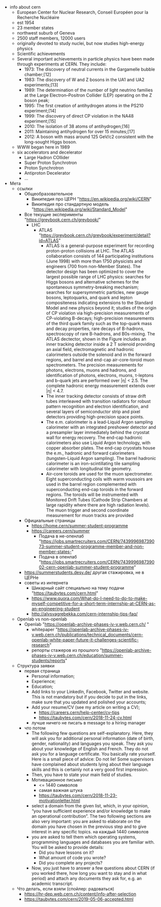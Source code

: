 

- info about cern
  - European Center for Nuclear Research, Conseil Européen pour la Recherche Nucléaire 
  - est 1954
  - 23 member states
  - northwest suburb of Geneva
  - 2500 staff members, 12000 users
  - originally devoted to study nuclei, but now studies high-energy physics
  - Scientific achievements
  - Several important achievements in particle physics have been made through experiments at CERN. They include:
    - 1973: The discovery of neutral currents in the Gargamelle bubble chamber;[12]
    - 1983: The discovery of W and Z bosons in the UA1 and UA2 experiments;[13]
    - 1989: The determination of the number of light neutrino families at the Large Electron–Positron Collider (LEP) operating on the Z boson peak;
    - 1995: The first creation of antihydrogen atoms in the PS210 experiment;[14]
    - 1999: The discovery of direct CP violation in the NA48 experiment;[15]
    - 2010: The isolation of 38 atoms of antihydrogen;[16]
    - 2011: Maintaining antihydrogen for over 15 minutes;[17]
    - 2012: A boson with mass around 125 GeV/c2 consistent with the long-sought Higgs boson.
  - WWW began here in 1989
  - six accelerators and decelerator
    - Large Hadron COllider
    - Super Proton Synchrotron
    - Proton Synchrotron
    - Antiproton Decelerator
    - ...
- Мета
  - ссылки
    - Общеобразовательное
      - Википедия про ЦЕРН
        "https://en.wikipedia.org/wiki/CERN"
      - Википедия про стандартную модель
        "https://en.wikipedia.org/wiki/Standard_Model"
    - Все текущие эксперименты
      "https://greybook.cern.ch/greybook/"
      - LHC
        - ATLAS
          "https://greybook.cern.ch/greybook/experiment/detail?id=ATLAS"
          - ATLAS is a general-purpose experiment for recording proton-proton collisions at LHC. The ATLAS collaboration consists of 144 participating institutions (June 1998) with more than 1750 physicists and engineers (700 from non-Member States). The detector design has been optimized to cover the largest possible range of LHC physics: searches for Higgs bosons and alternative schemes for the spontaneous symmetry-breaking mechanism; searches for supersymmetric particles, new gauge bosons, leptoquarks, and quark and lepton compositeness indicating extensions to the Standard Model and new physics beyond it; studies of the origin of CP violation via high-precision measurements of CP-violating B-decays; high-precision measurements of the third quark family such as the top-quark mass and decay properties, rare decays of B-hadrons, spectroscopy of rare B-hadrons, and B0s-mixing. The ATLAS dectector, shown in the Figure includes an inner tracking detector inside a 2 T solenoid providing an axial field, electromagnetic and hadronic calorimeters outside the solenoid and in the forward regions, and barrel and end-cap air-core-toroid muon spectrometers. The precision measurements for photons, electrons, muons and hadrons, and identification of photons, electrons, muons, τ-leptons and b-quark jets are performed over |η| < 2.5. The complete hadronic energy measurement extends over |η| < 4.7.
          - The inner tracking detector consists of straw drift tubes interleaved with transition radiators for robust pattern recognition and electron identification, and several layers of semiconductor strip and pixel detectors providing high-precision space points.
          - The e.m. calorimeter is a lead-Liquid Argon sampling calorimeter with an integrated preshower detector and a presampler layer immediately behind the cryostat wall for energy recovery. The end-cap hadronic calorimeters also use Liquid Argon technology, with copper absorber plates. The end-cap cryostats house the e.m., hadronic and forward calorimeters (tungsten-Liquid Argon sampling). The barrel hadronic calorimeter is an iron-scintillating tile sampling calorimeter with longitudinal tile geometry.
          - Air-core toroids are used for the muon spectrometer. Eight superconducting coils with warm voussoirs are used in the barrel region complemented with superconducting end-cap toroids in the forward regions. The toroids will be instrumented with Monitored Drift Tubes (Cathode Strip Chambers at large rapidity where there are high radiation levels). The muon trigger and second coordinate measurement for muon tracks are provided
    - Официальные страницы
      - https://home.cern/summer-student-programme
      - https://careers.cern/summer
        - Подача в не-опенлаб
          "https://jobs.smartrecruiters.com/CERN/743999698739073-summer-student-programme-member-and-non-member-states-"
        - Подача в опенлаб
          "https://jobs.smartrecruiters.com/CERN/743999698739002-cern-openlab-summer-student-programme"
    - https://summerstudents.desy.de/ другая стажировка, не в ЦЕРНе
    - советы из интернета
      - Шикарный сайт специально на тему подачи
        "https://taubytes.com/cern.html"
      - https://www.quora.com/What-do-I-need-to-do-to-make-myself-competitive-for-a-short-term-internship-at-CERN-as-an-engineering-student
      - http://alvsvagrebekka.com/cern-internship-tips-faq/
  - Openlab vs non-openlab
    - Openlab
      "https://openlab-archive-phases-iv-v.web.cern.ch/
      "
      - whitepaper
        "https://openlab-archive-phases-iv-v.web.cern.ch/publications/technical_documents/cern-openlab-white-paper-future-it-challenges-scientific-research"
      - репорты стажеров из прошлого
        "https://openlab-archive-phases-iv-v.web.cern.ch/education/summer-students/reports"
  - Структура заявки
    - первая страница
      - Personal information;
      - Experience;
      - Education;
      - Add links to your LinkedIn, Facebook, Twitter and website. This is not mandatory but if you decide to put in the links, make sure that you updated and polished your accounts;
      - Add your resume/CV (see my article on writing a CV);
        - https://careers.cern/help-center/cv-tips
        - https://taubytes.com/cern/2018-11-24-cv.html
      - лучше ничего не писать в message to a hiring manager
    - что потом
      - The following few questions are self-explanatory. Here, they will ask you for additional personal information (date of birth, gender, nationality) and languages you speak. They ask you about your knowledge of English and French. They do not ask you for a language certificate. You basically rate yourself. Here is a small piece of advice: Do not lie! Some supervisors have complained about students lying about their language skills and this is certainly not a very good first impression.
      - Then, you have to state your main field of studies.
      - Мотивационное письмо
        - <= 1440 символов
        - самая важная штука
        - https://taubytes.com/cern/2018-11-23-motivationletter.html
      - select a domain from the given list, which, in your opinion, “you have sufficient experience and/or knowledge to make an operational contribution”. The two following sections are also very important: you are asked to elaborate on the domain you have chosen in the previous step and to give interest in any specific topics. на каждый 1440 символов
      - you are asked to tell them which operating systems, programming languages and databases you are familiar with. You will be asked to provide details:
        - Did you have lessons on it?
        - What amount of code you wrote?
        - Did you complete any projects?
      - Now, you just have to answer a few questions about CERN (if you worked there, how long you want to stay and in what period) and attach any documents they ask for, e.g. an academic transcript. 
  - Что делать, если взяли (спойлер: радоваться)
    - https://hr-dep.web.cern.ch/content/info-after-selection
    - https://taubytes.com/cern/2019-05-06-accepted.html
